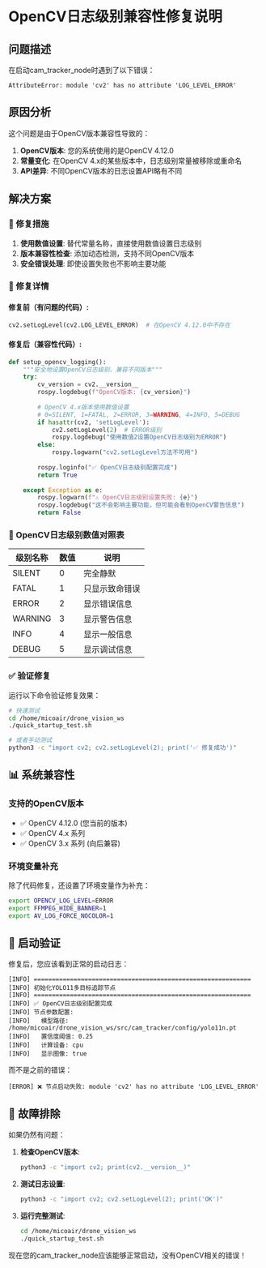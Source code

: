 # OpenCV日志级别兼容性修复说明

## 问题描述

在启动cam_tracker_node时遇到了以下错误：
```
AttributeError: module 'cv2' has no attribute 'LOG_LEVEL_ERROR'
```

## 原因分析

这个问题是由于OpenCV版本兼容性导致的：

1. **OpenCV版本**: 您的系统使用的是OpenCV 4.12.0
2. **常量变化**: 在OpenCV 4.x的某些版本中，日志级别常量被移除或重命名
3. **API差异**: 不同OpenCV版本的日志设置API略有不同

## 解决方案

### 🔧 修复措施

1. **使用数值设置**: 替代常量名称，直接使用数值设置日志级别
2. **版本兼容性检查**: 添加动态检测，支持不同OpenCV版本
3. **安全错误处理**: 即使设置失败也不影响主要功能

### 📝 修复详情

#### 修复前（有问题的代码）:
```python
cv2.setLogLevel(cv2.LOG_LEVEL_ERROR)  # 在OpenCV 4.12.0中不存在
```

#### 修复后（兼容性代码）:
```python
def setup_opencv_logging():
    """安全地设置OpenCV日志级别，兼容不同版本"""
    try:
        cv_version = cv2.__version__
        rospy.logdebug(f"OpenCV版本: {cv_version}")
        
        # OpenCV 4.x版本使用数值设置
        # 0=SILENT, 1=FATAL, 2=ERROR, 3=WARNING, 4=INFO, 5=DEBUG
        if hasattr(cv2, 'setLogLevel'):
            cv2.setLogLevel(2)  # ERROR级别
            rospy.logdebug("使用数值2设置OpenCV日志级别为ERROR")
        else:
            rospy.logwarn("cv2.setLogLevel方法不可用")
            
        rospy.loginfo("✅ OpenCV日志级别配置完成")
        return True
        
    except Exception as e:
        rospy.logwarn(f"⚠️ OpenCV日志级别设置失败: {e}")
        rospy.logdebug("这不会影响主要功能，但可能会看到OpenCV警告信息")
        return False
```

### 🎯 OpenCV日志级别数值对照表

| 级别名称  | 数值 | 说明           |
|----------|------|----------------|
| SILENT   | 0    | 完全静默       |
| FATAL    | 1    | 只显示致命错误  |
| ERROR    | 2    | 显示错误信息   |
| WARNING  | 3    | 显示警告信息   |
| INFO     | 4    | 显示一般信息   |
| DEBUG    | 5    | 显示调试信息   |

### ✅ 验证修复

运行以下命令验证修复效果：

```bash
# 快速测试
cd /home/micoair/drone_vision_ws
./quick_startup_test.sh

# 或者手动测试
python3 -c "import cv2; cv2.setLogLevel(2); print('✅ 修复成功')"
```

## 📊 系统兼容性

### 支持的OpenCV版本
- ✅ OpenCV 4.12.0 (您当前的版本)
- ✅ OpenCV 4.x 系列
- ✅ OpenCV 3.x 系列 (向后兼容)

### 环境变量补充
除了代码修复，还设置了环境变量作为补充：
```bash
export OPENCV_LOG_LEVEL=ERROR
export FFMPEG_HIDE_BANNER=1
export AV_LOG_FORCE_NOCOLOR=1
```

## 🚀 启动验证

修复后，您应该看到正常的启动日志：
```
[INFO] ============================================================
[INFO] 初始化YOLO11多目标追踪节点
[INFO] ============================================================
[INFO] ✅ OpenCV日志级别配置完成
[INFO] 节点参数配置:
[INFO]   模型路径: /home/micoair/drone_vision_ws/src/cam_tracker/config/yolo11n.pt
[INFO]   置信度阈值: 0.25
[INFO]   计算设备: cpu
[INFO]   显示图像: true
```

而不是之前的错误：
```
[ERROR] ❌ 节点启动失败: module 'cv2' has no attribute 'LOG_LEVEL_ERROR'
```

## 🔧 故障排除

如果仍然有问题：

1. **检查OpenCV版本**:
   ```bash
   python3 -c "import cv2; print(cv2.__version__)"
   ```

2. **测试日志设置**:
   ```bash
   python3 -c "import cv2; cv2.setLogLevel(2); print('OK')"
   ```

3. **运行完整测试**:
   ```bash
   cd /home/micoair/drone_vision_ws
   ./quick_startup_test.sh
   ```

现在您的cam_tracker_node应该能够正常启动，没有OpenCV相关的错误！